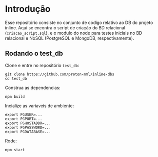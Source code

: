 
# Introdução

Esse repositório consiste no conjunto de código relativo ao DB do projeto inline.
Aqui se encontra o script de criação do BD relacional (`criacao_script.sql`), e o
modulo do node para testes iniciais no BD relacional e NoSQL (PostgreSQL e MongoDB,
respectivamente).

## Rodando o test_db
Clone e entre no repositório `test_db`:
```
git clone https://github.com/proton-mml/inline-dbs
cd test_db
```
Construa as dependencias:
```
npm build
```
Incialize as variaveis de ambiente:
```
export PGUSER=...
export PGPORT=...
export PGHOSTADDR=...
export PGPASSWORD=...
export PGDATABASE=...
```
Rode:
```
npm start
```

